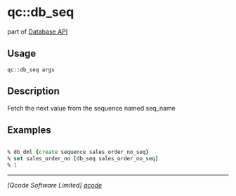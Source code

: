 qc::db_seq
==========

part of [Database API](../db.md)

Usage
-----
`qc::db_seq args`

Description
-----------
Fetch the next value from the sequence named seq_name

Examples
--------
```tcl

% db_dml {create sequence sales_order_no_seq}
% set sales_order_no [db_seq sales_order_no_seq]
% 1

```

----------------------------------
*[Qcode Software Limited] [qcode]*

[qcode]: http://www.qcode.co.uk "Qcode Software"